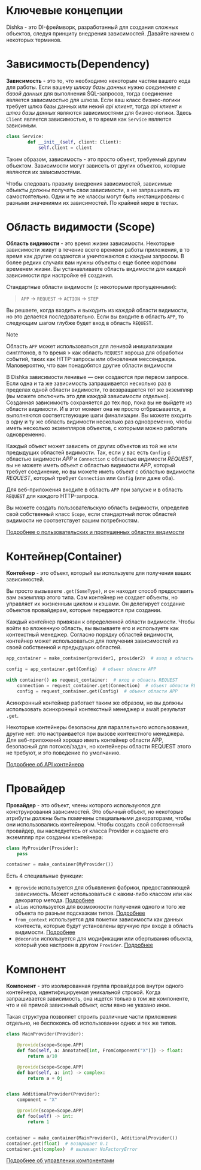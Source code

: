 # Ключевые концепции


Dishka - это DI-фреймворк, разработанный для создания сложных объектов, следуя принципу внедрения зависимостей. Давайте начнем с некоторых терминов.

# Зависимость(Dependency)

**Зависимость** - это то, что необходимо некоторым частям вашего кода для работы. Если вашему *шлюзу базы данных* нужно *соединение с базой данных* для выполнения SQL-запросов, тогда соединение является зависимостью для шлюза. Если ваш класс бизнес-логики требует шлюз базы данных или некий *api клиент*, тогда *api клиент* и *шлюз базы данных* являются зависимостями для бизнес-логики. Здесь `Client` является зависимостью, в то время как `Service` является зависимым.

```python
class Service:
        def __init__(self, client: Client):
            self.client = client
```

Таким образом, зависимость - это просто объект, требуемый другим объектом. Зависимости могут зависеть от других объектов, которые являются их зависимостями.

Чтобы следовать правилу внедрения зависимостей, зависимые объекты должны получать свои зависимости, а не запрашивать их самостоятельно. Одни и те же классы могут быть инстанцированы с разными значениями их зависимостей. По крайней мере в тестах.


# Область видимости (Scope)

**Область видимости** - это время жизни зависимости. Некоторые зависимости живут в течение всего времени работы приложения, в то время как другие создаются и уничтожаются с каждым запросом. В более редких случаях вам нужны объекты с еще более коротким временем жизни. Вы устанавливаете область видимости для каждой зависимости при настройке её создания.


Стандартные области видимости (с некоторыми пропущенными):

>  `APP` -> `REQUEST` -> `ACTION` -> `STEP`
   

Вы решаете, когда входить и выходить из каждой области видимости, но это делается последовательно. Если вы входите в область `APP`, то следующим шагом глубже будет вход в область `REQUEST`.

> [!NOTE]
> Область `APP` может использоваться для ленивой инициализации синглтонов, в то время > как область `REQUEST` хороша для обработки событий, таких как HTTP-запросы или 
> обновления мессенджера. Маловероятно, что вам понадобятся другие области видимости


В Dishka зависимости ленивые — они создаются при первом запросе. Если одна и та же зависимость запрашивается несколько раз в пределах одной области видимости, то возвращается тот же экземпляр (вы можете отключить это для каждой зависимости отдельно). Созданная зависимость сохраняется до тех пор, пока вы не выйдете из области видимости. И в этот момент она не просто отбрасывается, а выполняются соответствующие шаги финализации. Вы можете входить в одну и ту же область видимости несколько раз одновременно, чтобы иметь несколько экземпляров объектов, с которыми можно работать одновременно.

Каждый объект может зависеть от других объектов из той же или предыдущих областей видимости. Так, если у вас есть `Config` с областью видимости *APP* и `Connection` с областью видимости *REQUEST*, вы не можете иметь объект с областью видимости *APP*, который требует соединение, но вы можете иметь объект с областью видимости *REQUEST*, который требует `Connection` или `Config` (или даже оба).

Для веб-приложения входите в область `APP` при запуске и в область `REQUEST` для каждого HTTP-запроса.

Вы можете создать пользовательскую область видимости, определив свой собственный класс `Scope`, если стандартный поток областей видимости не соответствует вашим потребностям.

[Подробнее о пользовательских и пропущенных областях видимости]()

# Контейнер(Container)

**Контейнер** - это объект, который вы используете для получения ваших зависимостей.

Вы просто вызываете `.get(SomeType)`, и он находит способ предоставить вам экземпляр этого типа. Сам контейнер не создает объекты, но управляет их жизненным циклом и кэшами. Он делегирует создание объектов провайдерам, которые передаются при создании.

Каждый контейнер привязан к определенной области видимости. Чтобы войти во вложенную область, вы вызываете его и используете как контекстный менеджер. Согласно порядку областей видимости, контейнер может использоваться для получения зависимостей из своей собственной и предыдущих областей.

```python
app_container = make_container(provider1, provider2)  # вход в область APP

config = app_container.get(Config)  # объект области APP

with container() as request_container:  # вход в область REQUEST
    connection = request_container.get(Connection)  # объект области REQUEST
    config = request_container.get(Config)  # объект области APP
```

Асинхронный контейнер работает таким же образом, но вы должны использовать асинхронный контекстный менеджер и await результат `.get`.

Некоторые контейнеры безопасны для параллельного использования, другие нет: это настраивается при вызове контекстного менеджера. Для веб-приложений хорошо иметь контейнер области APP, безопасный для потоков/задач, но контейнеры области REQUEST этого не требуют, и это поведение по умолчанию.


[Подробнее об API контейнера]()

# Провайдер

**Провайдер** - это объект, члены которого используются для конструирования зависимостей. Это обычный объект, но некоторые атрибуты должны быть помечены специальными декораторами, чтобы они использовались контейнером. Чтобы создать свой собственный провайдер, вы наследуетесь от класса Provider и создаете его экземпляр при создании контейнера:

```python
class MyProvider(Provider):
    pass

container = make_container(MyProvider())
```


Есть 4 специальные функции:
* `@provide` используется для объявления фабрики, предоставляющей зависимость. Может использоваться с каким-либо классом или как декоратор метода. [Подробнее]()
*  `alias` используется для возможности получения одного и того же объекта по разным подсказкам типов. [Подробнее]()
* `from_context` используется для пометки зависимости как данных контекста, которые будут установлены вручную при входе в область видимости. [Подробнее]()
* `@decorate` используется для модификации или обертывания объекта, который уже настроен в другом `Provider`. [Подробнее]()


# Компонент

**Компонент** - это изолированная группа провайдеров внутри одного контейнера, идентифицируемая уникальной строкой. Когда запрашивается зависимость, она ищется только в том же компоненте, что и её прямой зависимый объект, если явно не указано иное.

Такая структура позволяет строить различные части приложения отдельно, не беспокоясь об использовании одних и тех же типов.

```python
class MainProvider(Provider):

    @provide(scope=Scope.APP)
    def foo(self, a: Annotated[int, FromComponent("X")]) -> float:
        return a/10

    @provide(scope=Scope.APP)
    def bar(self, a: int) -> complex:
        return a + 0j


class AdditionalProvider(Provider):
    component = "X"

    @provide(scope=Scope.APP)
    def foo(self) -> int:
        return 1


container = make_container(MainProvider(), AdditionalProvider())
container.get(float)  # возвращает 0.1
container.get(complex)  # вызывает NoFactoryError
```

[Подробнее об управлении компонентами]()

